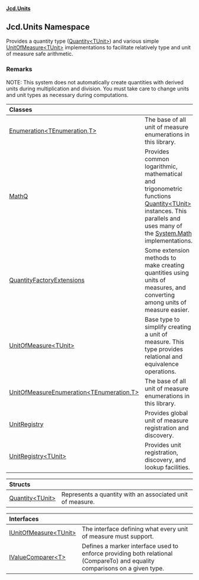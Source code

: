 #### [Jcd.Units](index.md 'index')

## Jcd.Units Namespace

Provides a quantity type ([Quantity&lt;TUnit&gt;](Quantity_TUnit_.md 'Jcd.Units.Quantity<TUnit>')) and various simple [UnitOfMeasure&lt;TUnit&gt;](UnitOfMeasure_TUnit_.md 'Jcd.Units.UnitOfMeasure<TUnit>')
implementations to facilitate relatively type and unit of measure safe arithmetic.

### Remarks
NOTE: This system does not automatically create quantities with derived units during
multiplication and division. You must take care to change units and unit types
as necessary during computations.

| Classes | |
| :--- | :--- |
| [Enumeration&lt;TEnumeration,T&gt;](Enumeration_TEnumeration,T_.md 'Jcd.Units.Enumeration<TEnumeration,T>') | The base of all unit of measure enumerations in this library. |
| [MathQ](MathQ.md 'Jcd.Units.MathQ') | Provides common logarithmic, mathematical and trigonometric functions [Quantity&lt;TUnit&gt;](Quantity_TUnit_.md 'Jcd.Units.Quantity<TUnit>') instances. This parallels and uses many of the [System.Math](https://docs.microsoft.com/en-us/dotnet/api/System.Math 'System.Math') implementations. |
| [QuantityFactoryExtensions](QuantityFactoryExtensions.md 'Jcd.Units.QuantityFactoryExtensions') | Some extension methods to make creating quantities using units of measures, and converting among units of measure easier. |
| [UnitOfMeasure&lt;TUnit&gt;](UnitOfMeasure_TUnit_.md 'Jcd.Units.UnitOfMeasure<TUnit>') | Base type to simplify creating a unit of measure. This type provides relational and equivalence operations. |
| [UnitOfMeasureEnumeration&lt;TEnumeration,T&gt;](UnitOfMeasureEnumeration_TEnumeration,T_.md 'Jcd.Units.UnitOfMeasureEnumeration<TEnumeration,T>') | The base of all unit of measure enumerations in this library. |
| [UnitRegistry](UnitRegistry.md 'Jcd.Units.UnitRegistry') | Provides global unit of measure registration and discovery. |
| [UnitRegistry&lt;TUnit&gt;](UnitRegistry_TUnit_.md 'Jcd.Units.UnitRegistry<TUnit>') | Provides unit registration, discovery, and lookup facilities. |

| Structs | |
| :--- | :--- |
| [Quantity&lt;TUnit&gt;](Quantity_TUnit_.md 'Jcd.Units.Quantity<TUnit>') | Represents a quantity with an associated unit of measure. |

| Interfaces | |
| :--- | :--- |
| [IUnitOfMeasure&lt;TUnit&gt;](IUnitOfMeasure_TUnit_.md 'Jcd.Units.IUnitOfMeasure<TUnit>') | The interface defining what every unit of measure must support. |
| [IValueComparer&lt;T&gt;](IValueComparer_T_.md 'Jcd.Units.IValueComparer<T>') | Defines a marker interface used to enforce providing both relational (CompareTo) and equality comparisons on a given type. |
